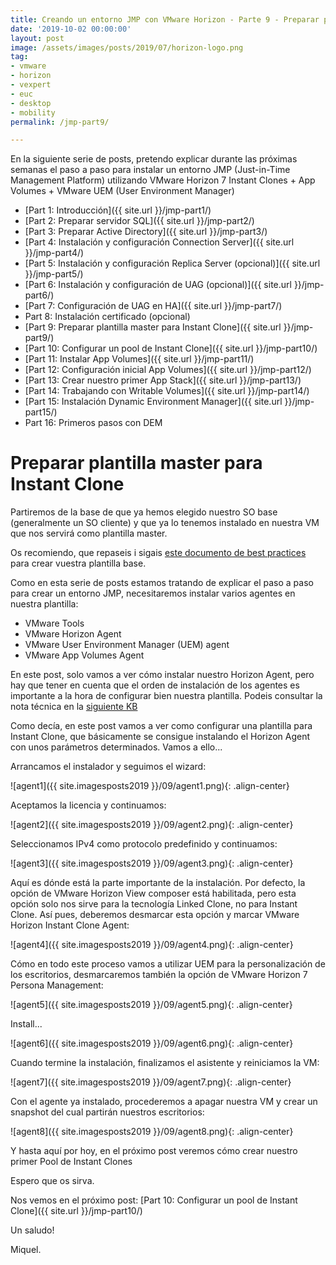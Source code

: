 ```yaml
---
title: Creando un entorno JMP con VMware Horizon - Parte 9 - Preparar plantilla master para Instant Clone
date: '2019-10-02 00:00:00'
layout: post
image: /assets/images/posts/2019/07/horizon-logo.png
tag:
- vmware
- horizon
- vexpert
- euc
- desktop
- mobility
permalink: /jmp-part9/

---
```


En la siguiente serie de posts, pretendo explicar durante las próximas semanas el paso a paso para instalar un entorno JMP (Just-in-Time Management Platform) utilizando VMware Horizon 7 Instant Clones + App Volumes + VMware UEM (User Environment Manager) 

- [Part 1: Introducción]({{ site.url }}/jmp-part1/)
- [Part 2: Preparar servidor SQL]({{ site.url }}/jmp-part2/)
- [Part 3: Preparar Active Directory]({{ site.url }}/jmp-part3/)
- [Part 4: Instalación y configuración Connection Server]({{ site.url }}/jmp-part4/)
- [Part 5: Instalación y configuración Replica Server (opcional)]({{ site.url }}/jmp-part5/)
- [Part 6: Instalación y configuración de UAG (opcional)]({{ site.url }}/jmp-part6/)
- [Part 7: Configuración de UAG en HA]({{ site.url }}/jmp-part7/)
- Part 8: Instalación certificado (opcional)
- [Part 9: Preparar plantilla master para Instant Clone]({{ site.url }}/jmp-part9/)
- [Part 10: Configurar un pool de Instant Clone]({{ site.url }}/jmp-part10/)
- [Part 11: Instalar App Volumes]({{ site.url }}/jmp-part11/)
- [Part 12: Configuración inicial App Volumes]({{ site.url }}/jmp-part12/)
- [Part 13: Crear nuestro primer App Stack]({{ site.url }}/jmp-part13/)
- [Part 14: Trabajando con Writable Volumes]({{ site.url }}/jmp-part14/)
- [Part 15: Instalación Dynamic Environment Manager]({{ site.url }}/jmp-part15/)
- Part 16: Primeros pasos con DEM

# Preparar plantilla master para Instant Clone

Partiremos de la base de que ya hemos elegido nuestro SO base (generalmente un SO cliente) y que ya lo tenemos instalado en nuestra VM que nos servirá como plantilla master.

Os recomiendo, que repaseis i sigais [este documento de best practices](https://techzone.vmware.com/creating-optimized-windows-image-vmware-horizon-virtual-desktop#1150978) para crear vuestra plantilla base.

Como en esta serie de posts estamos tratando de explicar el paso a paso para crear un entorno JMP, necesitaremos instalar varios agentes en nuestra plantilla:

- VMware Tools
- VMware Horizon Agent
- VMware User Environment Manager (UEM) agent
- VMware App Volumes Agent

En este post, solo vamos a ver cómo instalar nuestro Horizon Agent, pero hay que tener en cuenta que el orden de instalación de los agentes es importante a la hora de configurar bien nuestra plantilla. Podeis consultar la nota técnica en la [siguiente KB](https://kb.vmware.com/s/article/2118048)

Como decía, en este post vamos a ver como configurar una plantilla para Instant Clone, que básicamente se consigue instalando el Horizon Agent con unos parámetros determinados. Vamos a ello...

Arrancamos el instalador y seguimos el wizard:

![agent1]({{ site.imagesposts2019 }}/09/agent1.png){: .align-center}

Aceptamos la licencia y continuamos:

![agent2]({{ site.imagesposts2019 }}/09/agent2.png){: .align-center}

Seleccionamos IPv4 como protocolo predefinido y continuamos:

![agent3]({{ site.imagesposts2019 }}/09/agent3.png){: .align-center}

Aquí es dónde está la parte importante de la instalación. Por defecto, la opción de VMware Horizon View composer está habilitada, pero esta opción solo nos sirve para la tecnología Linked Clone, no para Instant Clone. Así pues, deberemos desmarcar esta opción y marcar VMware Horizon Instant Clone Agent:

![agent4]({{ site.imagesposts2019 }}/09/agent4.png){: .align-center}

Cómo en todo este proceso vamos a utilizar UEM para la personalización de los escritorios, desmarcaremos también la opción de VMware Horizon 7 Persona Management:

![agent5]({{ site.imagesposts2019 }}/09/agent5.png){: .align-center}

Install...

![agent6]({{ site.imagesposts2019 }}/09/agent6.png){: .align-center}

Cuando termine la instalación, finalizamos el asistente y reiniciamos la VM:

![agent7]({{ site.imagesposts2019 }}/09/agent7.png){: .align-center}

Con el agente ya instalado, procederemos a apagar nuestra VM y crear un snapshot del cual partirán nuestros escritorios:

![agent8]({{ site.imagesposts2019 }}/09/agent8.png){: .align-center}

Y hasta aquí por hoy, en el próximo post veremos cómo crear nuestro primer Pool de Instant Clones

Espero que os sirva.

Nos vemos en el próximo post: [Part 10: Configurar un pool de Instant Clone]({{ site.url }}/jmp-part10/)

Un saludo!

Miquel.


